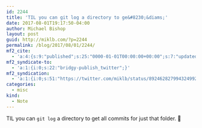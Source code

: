 ```yaml
---
id: 2244
title: 'TIL you can git log a directory to ge&#8230;&diams;'
date: 2017-08-01T19:17:50-04:00
author: Michael Bishop
layout: post
guid: http://miklb.com/?p=2244
permalink: /blog/2017/08/01/2244/
mf2_cite:
  - 'a:4:{s:9:"published";s:25:"0000-01-01T00:00:00+00:00";s:7:"updated";s:25:"0000-01-01T00:00:00+00:00";s:8:"category";a:1:{i:0;s:0:"";}s:6:"author";a:0:{}}'
mf2_syndicate-to:
  - 'a:1:{i:0;s:22:"bridgy-publish_twitter";}'
mf2_syndication:
  - 'a:1:{i:0;s:51:"https://twitter.com/miklb/status/892462827994324992";}'
categories:
  - misc
kind:
  - Note
---
```

TIL you can `git log` a directory to get all commits for just that folder. 👊